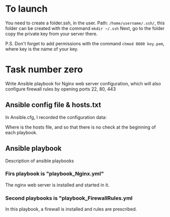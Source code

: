 # To launch
You need to create a folder.ssh, in the user.
Path: `/home/username/.ssh/`, this folder can be created with the command `mkdir ~/.ssh`
Next, go to the folder copy the private key from your server there. 

P.S. Don't forget to add permissions with the command `chmod 0600 key.pem`, where key is the name of your key.

# Task number zero
Write Ansible playbook for Nginx web server configuration, which will also configure firewall rules by opening ports 22, 80, 443

## Ansible config file & hosts.txt 
In Ansible.cfg, I recorded the configuration data:

Where is the hosts file, and so that there is no check at the beginning of each playbook.

## Ansible playbook

Description of ansible playbooks

### Firs playbook is "playbook_Nginx.yml"
The nginx web server is installed and started in it.

### Second playbooks is "playbook_FirewallRules.yml
In this playbook, a firewall is installed and rules are prescribed.

